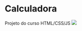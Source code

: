 # Calculadora

Projeto do curso HTML/CSS/JS 
<img src="https://media.discordapp.net/attachments/570028463592046593/988873709194457178/calc.png?width=887&height=473">
